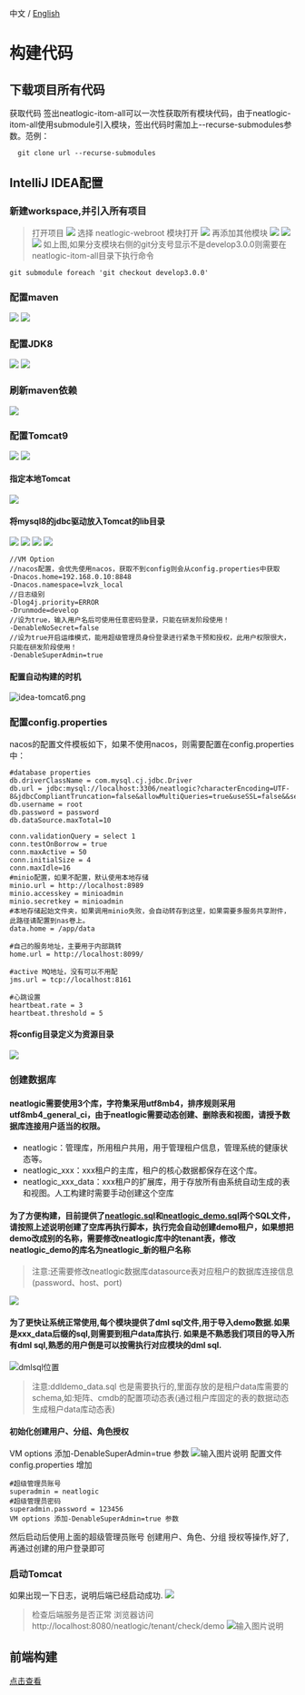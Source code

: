 中文 / [English](CODE-BUILD.en.md)

# 构建代码

## 下载项目所有代码
获取代码 签出neatlogic-itom-all可以一次性获取所有模块代码，由于neatlogic-itom-all使用submodule引入模块，签出代码时需加上--recurse-submodules参数。范例：
```
  git clone url --recurse-submodules
```

##  IntelliJ IDEA配置
### 新建workspace,并引入所有项目
> 打开项目
![](README_IMAGES/BUILD/idea-openProject.png)
> 选择 neatlogic-webroot 模块打开
![](README_IMAGES/BUILD/idea-openProject1.png)
> 再添加其他模块
![](README_IMAGES/BUILD/idea-openProject2.png)
![](README_IMAGES/BUILD/idea-openProject3.png)
![](README_IMAGES/BUILD/idea-openProject4.png)
如上图,如果分支模块右侧的git分支号显示不是develop3.0.0则需要在neatlogic-itom-all目录下执行命令
```
git submodule foreach 'git checkout develop3.0.0'
```
### 配置maven
![](README_IMAGES/BUILD/idea-projectStructure.png)
![](README_IMAGES/BUILD/idea-mavenSetting1.png)
### 配置JDK8
![](README_IMAGES/BUILD/idea-jdk.png)
![](README_IMAGES/BUILD/idea-jdk1.png)
### 刷新maven依赖
![](README_IMAGES/BUILD/idea-mavenRefreshDependencies.png)
### 配置Tomcat9
![](README_IMAGES/BUILD/idea-tomcat.png)
![](README_IMAGES/BUILD/idea-tomcat1.png)
#### 指定本地Tomcat
![](README_IMAGES/BUILD/idea-tomcat2.png)
#### 将mysql8的jdbc驱动放入Tomcat的lib目录
![](README_IMAGES/BUILD/idea-tomcat2-1.png)
![](README_IMAGES/BUILD/idea-tomcat3.png)
![](README_IMAGES/BUILD/idea-tomcat4.png)
![](README_IMAGES/BUILD/idea-tomcat5.png)
```
//VM Option
//nacos配置，会优先使用nacos，获取不到config则会从config.properties中获取
-Dnacos.home=192.168.0.10:8848 
-Dnacos.namespace=lvzk_local 
//日志级别
-Dlog4j.priority=ERROR 
-Drunmode=develop 
//设为true，输入用户名后可使用任意密码登录，只能在研发阶段使用！
-DenableNoSecret=false 
//设为true开启运维模式，能用超级管理员身份登录进行紧急干预和授权，此用户权限很大，只能在研发阶段使用！
-DenableSuperAdmin=true
```
#### 配置自动构建的时机
![idea-tomcat6.png](README_IMAGES/BUILD/idea-tomcat6.png)
### 配置config.properties
nacos的配置文件模板如下，如果不使用nacos，则需要配置在config.properties中：
``` properties
#database properties
db.driverClassName = com.mysql.cj.jdbc.Driver
db.url = jdbc:mysql://localhost:3306/neatlogic?characterEncoding=UTF-8&jdbcCompliantTruncation=false&allowMultiQueries=true&useSSL=false&&serverTimeZone=Asia/Shanghai
db.username = root
db.password = password
db.dataSource.maxTotal=10
 
conn.validationQuery = select 1
conn.testOnBorrow = true
conn.maxActive = 50
conn.initialSize = 4
conn.maxIdle=16
#minio配置，如果不配置，默认使用本地存储
minio.url = http://localhost:8989
minio.accesskey = minioadmin
minio.secretkey = minioadmin
#本地存储起始文件夹，如果调用minio失败，会自动转存到这里，如果需要多服务共享附件，此路径请配置到nas卷上。
data.home = /app/data

#自己的服务地址，主要用于内部跳转
home.url = http://localhost:8099/

#active MQ地址，没有可以不用配
jms.url = tcp://localhost:8161

#心跳设置
heartbeat.rate = 3
heartbeat.threshold = 5

```
#### 将config目录定义为资源目录
![](README_IMAGES/BUILD/idea-config.png)

### 创建数据库
#### neatlogic需要使用3个库，字符集采用utf8mb4，排序规则采用utf8mb4_general_ci，由于neatlogic需要动态创建、删除表和视图，请授予数据库连接用户适当的权限。
  + neatlogic：管理库，所用租户共用，用于管理租户信息，管理系统的健康状态等。
  + neatlogic_xxx：xxx租户的主库，租户的核心数据都保存在这个库。
  + neatlogic_xxx_data：xxx租户的扩展库，用于存放所有由系统自动生成的表和视图。人工构建时需要手动创建这个空库
#### 为了方便构建，目前提供了[neatlogic.sql](neatlogic.sql)和[neatlogic_demo.sql](neatlogic_demo.sql)两个SQL文件，请按照上述说明创建了空库再执行脚本，执行完会自动创建demo租户，如果想把demo改成别的名称，需要修改neatlogic库中的tenant表，修改neatlogic_demo的库名为neatlogic_新的租户名称
>注意:还需要修改neatlogic数据库datasource表对应租户的数据库连接信息(password、host、port)

![](README_IMAGES/BUILD/database.png)
#### 为了更快让系统正常使用,每个模块提供了dml sql文件,用于导入demo数据.如果是xxx_data后缀的sql,则需要到租户data库执行. 如果是不熟悉我们项目的导入所有dml sql,熟悉的用户倒是可以按需执行对应模块的dml sql.
![dmlsql位置](README_IMAGES/BUILD/dmlsql.png)
>注意:ddldemo_data.sql 也是需要执行的,里面存放的是租户data库需要的schema,如:矩阵、cmdb的配置项动态表(通过租户库固定的表的数据动态生成租户data库动态表)

#### 初始化创建用户、分组、角色授权
VM options 添加-DenableSuperAdmin=true 参数
![输入图片说明](README_IMAGES/BUILD/vmoptions-maintain.png)
配置文件config.properties 增加
```
#超级管理员账号
superadmin = neatlogic
#超级管理员密码
superadmin.password = 123456
VM options 添加-DenableSuperAdmin=true 参数
```
然后启动后使用上面的超级管理员账号 创建用户、角色、分组 授权等操作,好了,再通过创建的用户登录即可
### 启动Tomcat
如果出现一下日志，说明后端已经启动成功.
![](README_IMAGES/BUILD/startTomcatSuccess.png)
> 检查后端服务是否正常
> 浏览器访问 http://localhost:8080/neatlogic/tenant/check/demo
> ![输入图片说明](README_IMAGES/BUILD/checkhealth.png)
## 前端构建 
[点击查看](../../../neatlogic-web/blob/develop3.0.0/README.md)